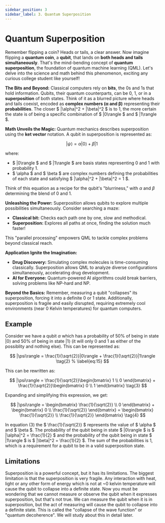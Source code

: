 ```yaml
---
sidebar_position: 3
sidebar_label: 3. Quantum Superposition
---
```


# Quantum Superposition

Remember flipping a coin? Heads or tails, a clear answer. Now imagine flipping a **quantum coin**, a **qubit**, that lands on **both heads and tails simultaneously**. That's the mind-bending concept of **quantum superposition**, the foundation of quantum machine learning (QML). Let's delve into the science and math behind this phenomenon, exciting any curious college student like yourself!

**The Bits and Beyond:** Classical computers rely on **bits**, the 0s and 1s that hold information. Qubits, their quantum counterparts, can be 0, 1, or in a **superposition** of both states. Think of it as a blurred picture where heads and tails coexist, encoded as **complex numbers (α and β)** representing their **probabilities**. The closer $ |\alpha|^2 + |\beta|^2 $ is to 1, the more certain the state is of being a specific combination of $ |0\rangle $ and $ |1\rangle $.

**Math Unveils the Magic:** Quantum mechanics describes superposition using the **ket vector** notation. A qubit in superposition is represented as:

$$
|\psi\rangle = \alpha|0\rangle + \beta|1\
\tag{1}
$$

where:

-   $ |0\rangle $ and $ |1\rangle $ are basis states representing 0 and 1 with probability 1.
-   $ \alpha $ and $ \beta $ are complex numbers defining the probabilities of each state and satisfying $ |\alpha|^2 + |\beta|^2 = 1 $.

Think of this equation as a recipe for the qubit's "blurriness," with $\alpha$ and $\beta$ determining the blend of 0 and 1.

**Unleashing the Power:** Superposition allows qubits to explore multiple possibilities simultaneously. Consider searching a maze:

-   **Classical bit:** Checks each path one by one, slow and methodical.
-   **Superposition:** Explores all paths at once, finding the solution much faster!

This "parallel processing" empowers QML to tackle complex problems beyond classical reach.

**Application Ignite the Imagination:**

-   **Drug Discovery:** Simulating complex molecules is time-consuming classically. Superposition allows QML to analyze diverse configurations simultaneously, accelerating drug development.
-   **AI for Everyone:** Quantum-powered AI algorithms could break barriers, solving problems like NP-hard and NP.

**Beyond the Basics:** Remember, measuring a qubit "collapses" its superposition, forcing it into a definite 0 or 1 state. Additionally, superposition is fragile and easily disrupted, requiring extremely cool environments (near 0 Kelvin temperatures) for quantum computers.

## Example

Consider we have a qubit $\alpha$ which has a probability of 50% of being in state $|0\rangle$ and 50% of being in state $|1\rangle$ (it will only 0 and 1 as either of the possiblity and nothing else). This can be represented as:

$$
|\psi\rangle = \frac{1}{\sqrt{2}}|0\rangle + \frac{1}{\sqrt{2}}|1\rangle
\tag{2}
% \label{eq:15}
$$

This can be rewritten as:

$$
|\psi\rangle = \frac{1}{\sqrt{2}}\begin{bmatrix} 1 \\ 0 \end{bmatrix} + \frac{1}{\sqrt{2}}\begin{bmatrix} 0 \\ 1 \end{bmatrix}
\tag{3}
$$

Expanding and simplifying this expression, we get:

$$
|\psi\rangle = \begin{bmatrix} \frac{1}{\sqrt{2}} \\ 0 \end{bmatrix} + \begin{bmatrix} 0 \\ \frac{1}{\sqrt{2}} \end{bmatrix} = \begin{bmatrix} \frac{1}{\sqrt{2}} \\ \frac{1}{\sqrt{2}} \end{bmatrix}
\tag{4}
$$

In equation (3) the $ \frac{1}{\sqrt{2}} $ represents the value of $ \alpha $ and $ \beta $. The probability of the qubit being in state $ |0\rangle $ is $ |\alpha|^2 = \frac{1}{2} $ and the probability of the qubit being in state $ |1\rangle $ is $ |\beta|^2 = \frac{1}{2} $. The sum of the probabilities is 1, which is a requirement for a qubit to be in a valid superposition state.

## Limitations

Superposition is a powerful concept, but it has its limitations. The biggest limitation is that the superposition is very fragile. Any interaction with heat, light or any other form of energy which is not at ~0 kelvin temperature will cause the qubit to collapse into a definite state. Now you must be wondering that we cannot measure or observe the qubit when it expresses superposition, but that's not true. We can measure the qubit when it is in superposition, but the act of measuring will cause the qubit to collapse into a definite state. This is called the "collapse of the wave function" or "quantum decoherence". We will study about this in detail later.
